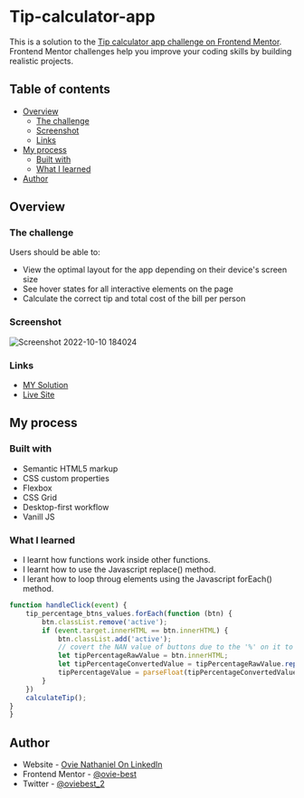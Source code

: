 # Tip-calculator-app

This is a solution to the [Tip calculator app challenge on Frontend Mentor](https://www.frontendmentor.io/challenges/tip-calculator-app-ugJNGbJUX). Frontend Mentor challenges help you improve your coding skills by building realistic projects.

## Table of contents

- [Overview](#overview)
  - [The challenge](#the-challenge)
  - [Screenshot](#screenshot)
  - [Links](#links)
- [My process](#my-process)
  - [Built with](#built-with)
  - [What I learned](#what-i-learned)
- [Author](#author)


## Overview

### The challenge

Users should be able to:

- View the optimal layout for the app depending on their device's screen size
- See hover states for all interactive elements on the page
- Calculate the correct tip and total cost of the bill per person

### Screenshot
![Screenshot 2022-10-10 184024](https://user-images.githubusercontent.com/86495524/194923999-ec59e36d-b0fc-4c9b-91d7-c8a708194826.png)



### Links

- [MY Solution]( https://www.frontendmentor.io/solutions/tip-calculator-app-with-html-css-and-vanilla-javascript-EhRV7asapa)
- [Live Site](https://ovie-best.github.io/Tip-calculator-app/)

## My process

### Built with

- Semantic HTML5 markup
- CSS custom properties
- Flexbox
- CSS Grid
- Desktop-first workflow
- Vanill JS

### What I learned

- I learnt how functions work inside other functions.
- I learnt how to use the Javascript replace() method.
- I lerant how to loop throug elements using the Javascript forEach() method.

```js
function handleClick(event) {
    tip_percentage_btns_values.forEach(function (btn) {
        btn.classList.remove('active');
        if (event.target.innerHTML == btn.innerHTML) {
            btn.classList.add('active');
            // covert the NAN value of buttons due to the '%' on it to real number values.
            let tipPercentageRawValue = btn.innerHTML;
            let tipPercentageConvertedValue = tipPercentageRawValue.replace('%', '');
            tipPercentageValue = parseFloat(tipPercentageConvertedValue / 100);
        }
    })
    calculateTip();
}
}
```

## Author

- Website - [Ovie Nathaniel On LinkedIn](https://www.linkedin.com/in/ovie-nathaniel/)
- Frontend Mentor - [@ovie-best](https://www.frontendmentor.io/profile/ovie-best)
- Twitter - [@oviebest_2](https://twitter.com/oviebest_2)

